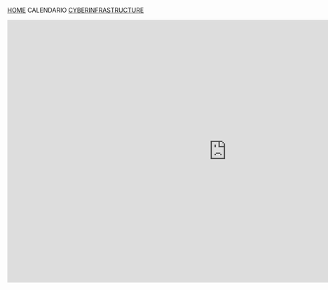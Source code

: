 [HOME](https://simlabunipr.github.io/) CALENDARIO  [CYBERINFRASTRUCTURE](https://simlabunipr.github.io/hubzero.html)
<iframe src="https://calendar.google.com/calendar/embed?src=1lesb1h4g6i0h6gambvkhjhlj8%40group.calendar.google.com&ctz=Europe%2FRome" style="border: 0" width="1000" height="600" frameborder="0" scrolling="no"></iframe>
